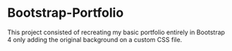 # Bootstrap-Portfolio

This project consisted of recreating my basic portfolio entirely in Bootstrap 4 only adding the original background on a custom CSS file.